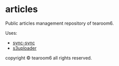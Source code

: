 # articles

Public articles management repository of tearoom6.

Uses:

- [sync-sync](https://atom.io/packages/sync-sync)
- [s3uploader](https://atom.io/packages/s3uploader)

copyright © tearoom6 all rights reserved.

